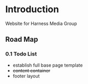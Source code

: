 # Introduction

Website for Harness Media Group

## Road Map

### 0.1 Todo List

* establish full base page template
* ~~content container~~
* footer layout
